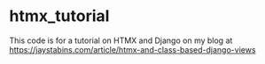 # htmx_tutorial

This code is for a tutorial on HTMX and Django on my blog at https://jaystabins.com/article/htmx-and-class-based-django-views
